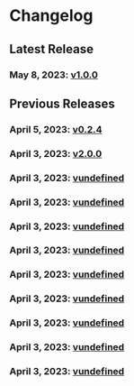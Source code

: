 # Changelog


## Latest Release
### May 8, 2023: [v1.0.0](/.changelog/v1.0.0.mdx)


## Previous Releases
### April 5, 2023: [v0.2.4](/.changelog/v0.2.4.mdx)
### April 3, 2023: [v2.0.0](/.changelog/v2.0.0.mdx)
### April 3, 2023: [vundefined](/.changelog/vundefined.mdx)
### April 3, 2023: [vundefined](/.changelog/vundefined.mdx)
### April 3, 2023: [vundefined](/.changelog/vundefined.mdx)
### April 3, 2023: [vundefined](/.changelog/vundefined.mdx)
### April 3, 2023: [vundefined](/.changelog/vundefined.mdx)
### April 3, 2023: [vundefined](/.changelog/vundefined.mdx)
### April 3, 2023: [vundefined](/.changelog/vundefined.mdx)
### April 3, 2023: [vundefined](/.changelog/vundefined.mdx)
### April 3, 2023: [vundefined](/.changelog/vundefined.mdx)